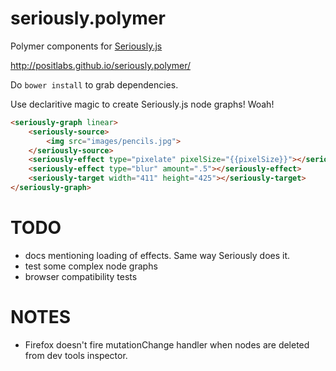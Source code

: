 # seriously.polymer

Polymer components for [Seriously.js][1]

http://positlabs.github.io/seriously.polymer/

Do `bower install` to grab dependencies.


Use declaritive magic to create Seriously.js node graphs! Woah!

```html
<seriously-graph linear>
	<seriously-source>
		<img src="images/pencils.jpg">
	</seriously-source>
	<seriously-effect type="pixelate" pixelSize="{{pixelSize}}"></seriously-effect>
	<seriously-effect type="blur" amount=".5"></seriously-effect>
	<seriously-target width="411" height="425"></seriously-target>
</seriously-graph>

```


TODO
=====

- docs mentioning loading of effects. Same way Seriously does it.
- test some complex node graphs
- browser compatibility tests

[1]:https://github.com/brianchirls/Seriously.js


NOTES
=====

- Firefox doesn't fire mutationChange handler when nodes are deleted from dev tools inspector.